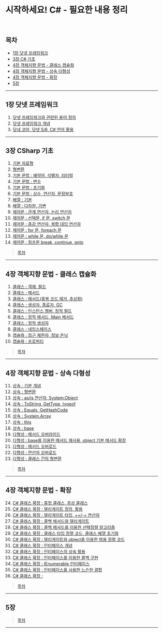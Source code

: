 # 시작하세요! C# - 필요한 내용 정리
<br>

## 목차
- [1장 닷넷 프레임워크](#1장-닷넷-프레임워크)
- [3장 C# 기초](#3장-CSharp-기초)
- [4장 객체지향 문법 - 클래스 캡슐화](#4장-객체지향-문법---클래스-캡슐화)
- [4장 객체지향 문법 - 상속 다형성](#4장-객체지향-문법---상속-다형성)
- [4장 객체지향 문법 - 확장](#4장-객체지향-문법---확장)
- [5장](#5장)
---

## 1장 닷넷 프레임워크
1. [닷넷 프레임워크와 관련된 용어 정의](./Contents/Chapter_01_DotNET/01_DotNET.md)
2. [닷넷 프레임워크 개념](./Contents/Chapter_01_DotNET/02_DotNET.md)
3. [닷네 코어, 닷넷 5/6, C# 언어 활용](./Contents/Chapter_01_DotNET/03_DotNET.md)
---

## 3장 CSharp 기초
1. [기본 자료형](./Contents/Chapter_03_Basics/01_Data_Type.md)
2. [형변환](./Contents/Chapter_03_Basics/02_Type_Conversion.md)
3. [기본 문법 : 예약어, 식별자, 리터럴](./Contents/Chapter_03_Basics/03_Basics.md)
4. [기본 문법 : 변수](./Contents/Chapter_03_Basics/04_Basics.md)
5. [기본 문법 : 초기화](./Contents/Chapter_03_Basics/05_Basics.md)
6. [기본 문법 : 상수, 연산자, 문장부호](./Contents/Chapter_03_Basics/06_Basics.md)
7. [배열 : 기본](./Contents/Chapter_03_Basics/07_Array.md)
8. [배열 : 다차원, 가변](./Contents/Chapter_03_Basics/08_Array.md)
9. [제어문 : 관계 연산자, 논리 연산자](./Contents/Chapter_03_Basics/09_Statements.md)
10. [제어문 : 선택문, if 문, switch 문](./Contents/Chapter_03_Basics/10_Statements.md)
11. [제어문 : 증감 연산자, 복합 대입 연산자](./Contents/Chapter_03_Basics/11_Statements.md)
12. [제어문 : for 문, foreach 문](./Contents/Chapter_03_Basics/12_Statements.md)
13. [제어문 : while 문, do/while 문](./Contents/Chapter_03_Basics/13_Statements.md)
14. [제어문 : 점프문 break, continue, goto](./Contents/Chapter_03_Basics/14_Statements.md)
> [목차](#목차)
---

## 4장 객체지향 문법 - 클래스 캡슐화
1. [클래스 : 객체, 필드](./Contents/Chapter_04_OOP/01_Class.md)
2. [클래스 : 메서드](./Contents/Chapter_04_OOP/02_Class.md)
3. [클래스 : 메서드(중복 코드 제거, 추상화)](./Contents/Chapter_04_OOP/03_Class.md)
4. [클래스 : 생성자, 종료자, GC](./Contents/Chapter_04_OOP/04_Class.md)
5. [클래스 : 인스턴스 멤버, 정적 필드](./Contents/Chapter_04_OOP/05_Class.md)
6. [클래스 : 정적 메서드, Main 메서드](./Contents/Chapter_04_OOP/06_Class.md)
7. [클래스 : 정적 생성자](./Contents/Chapter_04_OOP/07_Class.md)
8. [클래스 : 네임스페이스](./Contents/Chapter_04_OOP/08_Class.md)
9. [캡슐화 : 접근 제한자, 정보 은닉](./Contents/Chapter_04_OOP/09_Encapsulation.md)
10. [캡슐화 : 프로퍼티](./Contents/Chapter_04_OOP/10_Encapsulation.md)
> [목차](#목차)
---

## 4장 객체지향 문법 - 상속 다형성
11. [상속 : 기본 개념](./Contents/Chapter_04_OOP/11_Inheritance.md)
12. [상속 : 형변환](./Contents/Chapter_04_OOP/12_Inheritance.md)
13. [상속 : as/is 연산자, System.Object](./Contents/Chapter_04_OOP/13_Inheritance.md)
14. [상속 : ToString, GetType, typeof](./Contents/Chapter_04_OOP/14_Inheritance.md)
15. [상속 : Equals, GetHashCode](./Contents/Chapter_04_OOP/15_Inheritance.md)
16. [상속 : System.Array](./Contents/Chapter_04_OOP/16_Inheritance.md)
17. [상속 : this](./Contents/Chapter_04_OOP/17_Inheritance.md)
18. [상속 : base](./Contents/Chapter_04_OOP/18_Inheritance.md)
19. [다형성 : 메서드 오버라이드](./Contents/Chapter_04_OOP/19_Polymorphism.md)
20. [다형성 : base를 이용한 메서드 재사용, object 기본 메서드 확장](./Contents/Chapter_04_OOP/20_Polymorphism.md)
21. [다형성 : 메서드 오버로드](./Contents/Chapter_04_OOP/21_Polymorphism.md)
22. [다형성 : 연산자 오버로드](./Contents/Chapter_04_OOP/22_Polymorphism.md)
23. [다형성 : 클래스 간의 형변환](./Contents/Chapter_04_OOP/23_Polymorphism.md)
> [목차](#목차)
---

## 4장 객체지향 문법 - 확장
24. [C# 클래스 확장 : 중첩 클래스, 추상 클래스](./Contents/Chapter_04_OOP/24_MoreGrammar.md)
25. [C# 클래스 확장 : 델리게이트 정의, 활용](./Contents/Chapter_04_OOP/25_MoreGrammar.md)
26. [C# 클래스 확장 : 델리게이트 타입, +=/-= 연산자](./Contents/Chapter_04_OOP/26_MoreGrammar.md)
27. [C# 클래스 확장 : 콜백 메서드와 델리게이트](./Contents/Chapter_04_OOP/27_MoreGrammar.md)
28. [C# 클래스 확장 : 콜백 메서드를 이용한 선택정렬 알고리즘](./Contents/Chapter_04_OOP/28_MoreGrammar.md)
29. [C# 클래스 확장 : 클래스 타입 정렬 코드, 클래스 배열 초기화](./Contents/Chapter_04_OOP/29_MoreGrammar.md)
30. [C# 클래스 확장 : 델리게이트와 object를 이용한 범용 정렬 코드](./Contents/Chapter_04_OOP/30_MoreGrammar.md)
31. [C# 클래스 확장 : 인터페이스 개념](./Contents/Chapter_04_OOP/31_MoreGrammar.md)
32. [C# 클래스 확장 : 인터페이스의 상속 활용](./Contents/Chapter_04_OOP/32_MoreGrammar.md)
33. [C# 클래스 확장 : 인터페이스를 이용한 콜백 구현](./Contents/Chapter_04_OOP/33_MoreGrammar.md)
34. [C# 클래스 확장 : IEnumerable 인터페이스](./Contents/Chapter_04_OOP/34_MoreGrammar.md)
35. [C# 클래스 확장 : 인터페이스를 사용한 느슨한 결합](./Contents/Chapter_04_OOP/35_MoreGrammar.md)
36. [C# 클래스 확장 : ](./Contents/Chapter_04_OOP/36_MoreGrammar.md)
> [목차](#목차)
---

## 5장 

> [목차](#목차)
---
